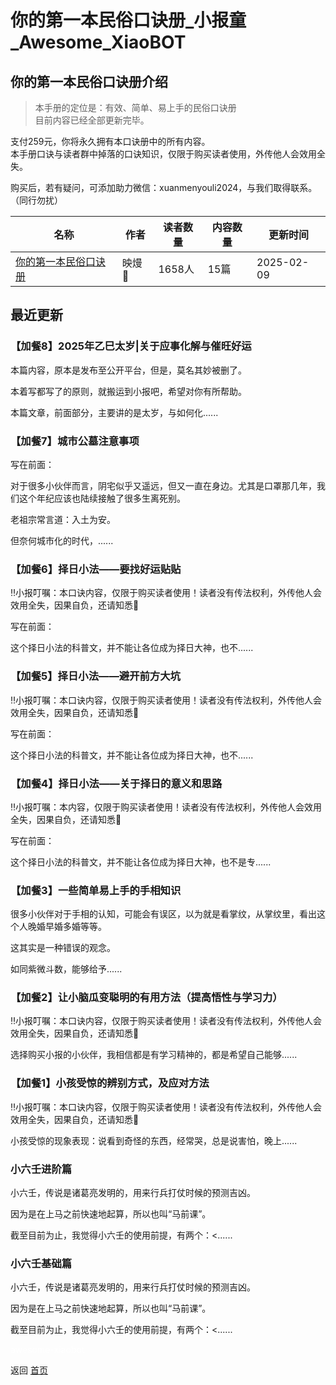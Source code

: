 # 你的第一本民俗口诀册_小报童_Awesome_XiaoBOT

## 你的第一本民俗口诀册介绍
> 本手册的定位是：有效、简单、易上手的民俗口诀册    
目前内容已经全部更新完毕。    
    
支付259元，你将永久拥有本口诀册中的所有内容。    
本手册口诀与读者群中掉落的口诀知识，仅限于购买读者使用，外传他人会效用全失。    
    
购买后，若有疑问，可添加助力微信：xuanmenyouli2024，与我们取得联系。（同行勿扰）  
  


|名称|作者|读者数量|内容数量|更新时间|
|---|---|---|---|---|
|[你的第一本民俗口诀册](https://xiaobot.net/p/xuanmenyouli?refer=0b133df9-27dc-423b-8101-639049001c13)|映熳💓|1658人|15篇|2025-02-09|

## 最近更新
### 【加餐8】2025年乙巳太岁|关于应事化解与催旺好运

本篇内容，原本是发布至公开平台，但是，莫名其妙被删了。

本着写都写了的原则，就搬运到小报吧，希望对你有所帮助。

本篇文章，前面部分，主要讲的是太岁，与如何化......

### 【加餐7】城市公墓注意事项

写在前面：

对于很多小伙伴而言，阴宅似乎又遥远，但又一直在身边。尤其是口罩那几年，我们这个年纪应该也陆续接触了很多生离死别。

老祖宗常言道：入土为安。

但奈何城市化的时代，......

### 【加餐6】择日小法——要找好运贴贴

‼️小报叮嘱：本口诀内容，仅限于购买读者使用！读者没有传法权利，外传他人会效用全失，因果自负，还请知悉🙏

写在前面：

这个择日小法的科普文，并不能让各位成为择日大神，也不......

### 【加餐5】择日小法——避开前方大坑

‼️小报叮嘱：本口诀内容，仅限于购买读者使用！读者没有传法权利，外传他人会效用全失，因果自负，还请知悉🙏

写在前面：

这个择日小法的科普文，并不能让各位成为择日大神，也不......

### 【加餐4】择日小法——关于择日的意义和思路

‼️小报叮嘱：本内容，仅限于购买读者使用！读者没有传法权利，外传他人会效用全失，因果自负，还请知悉🙏

写在前面：

这个择日小法的科普文，并不能让各位成为择日大神，也不是专......

### 【加餐3】一些简单易上手的手相知识

很多小伙伴对于手相的认知，可能会有误区，以为就是看掌纹，从掌纹里，看出这个人晚婚早婚多婚等等。

这其实是一种错误的观念。



如同紫微斗数，能够给予......

### 【加餐2】让小脑瓜变聪明的有用方法（提高悟性与学习力）

‼️小报叮嘱：本口诀内容，仅限于购买读者使用！读者没有传法权利，外传他人会效用全失，因果自负，还请知悉🙏

选择购买小报的小伙伴，我相信都是有学习精神的，都是希望自己能够......

### 【加餐1】小孩受惊的辨别方式，及应对方法

‼️小报叮嘱：本口诀内容，仅限于购买读者使用！读者没有传法权利，外传他人会效用全失，因果自负，还请知悉🙏

小孩受惊的现象表现：说看到奇怪的东西，经常哭，总是说害怕，晚上......

### 小六壬进阶篇

小六壬，传说是诸葛亮发明的，用来行兵打仗时候的预测吉凶。

因为是在上马之前快速地起算，所以也叫“马前课”。

截至目前为止，我觉得小六壬的使用前提，有两个：<......

### 小六壬基础篇

小六壬，传说是诸葛亮发明的，用来行兵打仗时候的预测吉凶。

因为是在上马之前快速地起算，所以也叫“马前课”。

截至目前为止，我觉得小六壬的使用前提，有两个：<......


<a href="https://github.com/Reno9527/awesome-xiaobot" style="color: white; text-decoration: none;">awesome-xiaobot</a>

返回 [首页](../README.md)
